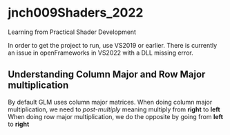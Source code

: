 # jnch009Shaders_2022
Learning from Practical Shader Development

In order to get the project to run, use VS2019 or earlier. There is currently an issue in openFrameworks in VS2022 with a DLL missing error.

## Understanding Column Major and Row Major multiplication
By default GLM uses column major matrices. 
When doing column major multiplication, we need to *post-multiply* meaning multiply from **right** to **left**
When doing row major multiplication, we do the opposite by going from **left** to **right**